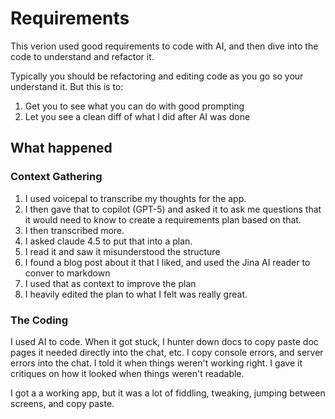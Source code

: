 # Requirements

This verion used good requirements to code with AI, and then dive into the code to understand and refactor it.

Typically you should be refactoring and editing code as you go so your understand it.  But this is to:

1. Get you to see what you can do with good prompting
2. Let you see a clean diff of what I did after AI was done

## What happened

### Context Gathering

1. I used voicepal to transcribe my thoughts for the app.  
2. I then gave that to copilot (GPT-5) and asked it to ask me questions that it would need to know to create a requirements plan based on that.  
3. I then transcribed more.  
4. I asked claude 4.5 to put that into a plan. 
5. I read it and saw it misunderstood the structure
6. I found a blog post about it that I liked, and used the Jina AI reader to conver to markdown
7. I used that as context to improve the plan
8. I heavily edited the plan to what I felt was really great.

### The Coding

I used AI to code.  When it got stuck, I hunter down docs to copy paste doc pages it needed directly into the chat, etc.  I copy console errors, and server errors into the chat.  I told it when things weren't working right.  I gave it critiques on how it looked when things weren't readable.

I got a a working app, but it was a lot of fiddling, tweaking, jumping between screens, and copy paste.
